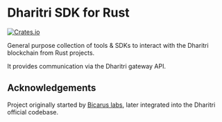 # Dharitri SDK for Rust

[![Crates.io](https://img.shields.io/crates/v/dharitri-sdk)](https://crates.io/crates/dharitri-sdk)

General purpose collection of tools & SDKs to interact with the Dharitri blockchain from Rust projects.

It provides communication via the Dharitri gateway API.


## Acknowledgements

Project originally started by [Bicarus labs](https://github.com/bicarus-labs/numbat-sdk-drtrs), later integrated into the Dharitri official codebase.
